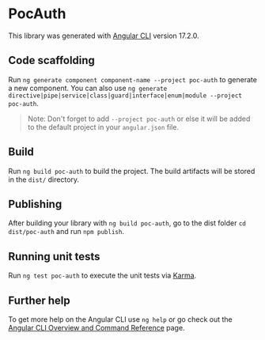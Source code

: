 # PocAuth

This library was generated with [Angular CLI](https://github.com/angular/angular-cli) version 17.2.0.

## Code scaffolding

Run `ng generate component component-name --project poc-auth` to generate a new component. You can also use `ng generate directive|pipe|service|class|guard|interface|enum|module --project poc-auth`.
> Note: Don't forget to add `--project poc-auth` or else it will be added to the default project in your `angular.json` file. 

## Build

Run `ng build poc-auth` to build the project. The build artifacts will be stored in the `dist/` directory.

## Publishing

After building your library with `ng build poc-auth`, go to the dist folder `cd dist/poc-auth` and run `npm publish`.

## Running unit tests

Run `ng test poc-auth` to execute the unit tests via [Karma](https://karma-runner.github.io).

## Further help

To get more help on the Angular CLI use `ng help` or go check out the [Angular CLI Overview and Command Reference](https://angular.io/cli) page.
